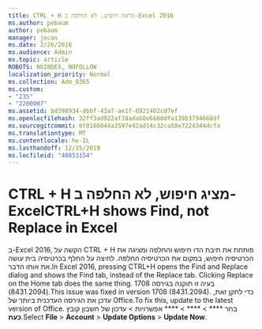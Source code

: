 ```yaml
---
title: CTRL + H מראה חיפוש, לא החלפה ב-Excel 2016
ms.author: pebaum
author: pebaum
manager: jecon
ms.date: 2/26/2018
ms.audience: Admin
ms.topic: article
ROBOTS: NOINDEX, NOFOLLOW
localization_priority: Normal
ms.collection: Adm_O365
ms.custom:
- "235"
- "2200007"
ms.assetid: bd398934-d6bf-43a7-ae1f-6921402c07ef
ms.openlocfilehash: 32ff3ad922af38adab8e6b60dfa139b3794668df
ms.sourcegitcommit: 0f0186044a3597e42ad14c32ca58e7224344dcfa
ms.translationtype: MT
ms.contentlocale: he-IL
ms.lasthandoff: 12/15/2019
ms.locfileid: "40053154"
---
```

# <a name="ctrlh-shows-find-not-replace-in-excel"></a><span data-ttu-id="743bd-102">CTRL + H מציג חיפוש, לא החלפה ב-Excel</span><span class="sxs-lookup"><span data-stu-id="743bd-102">CTRL+H shows Find, not Replace in Excel</span></span>

<span data-ttu-id="743bd-103">ב-Excel 2016, הקשה על CTRL + H פותחת את תיבת הדו חיפוש והחלפה ומציגה את הכרטיסיה חיפוש, במקום את הכרטיסיה החלפה. לחיצה על החלף בכרטיסיה בית עושה את אותו הדבר.</span><span class="sxs-lookup"><span data-stu-id="743bd-103">In Excel 2016, pressing CTRL+H opens the Find and Replace dialog and shows the Find tab, instead of the Replace tab. Clicking Replace on the Home tab does the same thing.</span></span> <span data-ttu-id="743bd-104">בעיה זו תוקנה בגירסה 1708 (8431.2094).</span><span class="sxs-lookup"><span data-stu-id="743bd-104">This issue was fixed in version 1708 (8431.2094).</span></span> <span data-ttu-id="743bd-105">כדי לתקן זאת, עדכן את הגירסה העדכנית ביותר של Office.</span><span class="sxs-lookup"><span data-stu-id="743bd-105">To fix this, update to the latest version of Office.</span></span> <span data-ttu-id="743bd-106">בחר \*\*\*\* \> \*\*\*\* \> \*\*\*\* אפשרויות \> עדכון של חשבון קובץ **כעת**.</span><span class="sxs-lookup"><span data-stu-id="743bd-106">Select **File** \> **Account** \> **Update Options** \> **Update Now**.</span></span>
  